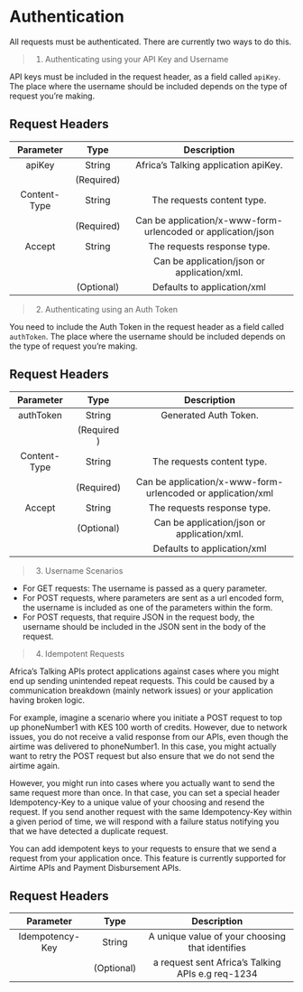 # Authentication

All requests must be authenticated. There are currently two ways to do this.

> 1. Authenticating using your API Key and Username

API keys must be included in the request header, as a field called `apiKey`. The place where the username should be included depends on the type of request you’re making.

## Request Headers

|  Parameter   |    Type    |                         Description                          |
| :----------: | :--------: | :----------------------------------------------------------: |
|    apiKey    |   String   |             Africa’s Talking application apiKey.             |
|              | (Required) |                                                              |
| Content-Type |   String   |                  The requests content type.                  |
|              | (Required) | Can be application/x-www-form-urlencoded or application/json |
|    Accept    |   String   |                 The requests response type.                  |
|              |            |         Can be application/json or application/xml.          |
|              | (Optional) |                 Defaults to application/xml                  |

> 2. Authenticating using an Auth Token

You need to include the Auth Token in the request header as a field called `authToken`. The place where the username should be included depends on the type of request you’re making.

## Request Headers

|  Parameter   |    Type     |                         Description                         |
| :----------: | :---------: | :---------------------------------------------------------: |
|  authToken   |   String    |                    Generated Auth Token.                    |
|              | (Required ) |                                                             |
| Content-Type |   String    |                 The requests content type.                  |
|              | (Required)  | Can be application/x-www-form-urlencoded or application/xml |
|    Accept    |   String    |                 The requests response type.                 |
|              | (Optional)  |         Can be application/json or application/xml.         |
|              |             |                 Defaults to application/xml                 |

> 3. Username Scenarios

- For GET requests: The username is passed as a query parameter.
- For POST requests, where parameters are sent as a url encoded form, the username is included as one of the parameters within the form.
- For POST requests, that require JSON in the request body, the username should be included in the JSON sent in the body of the request.

> 4. Idempotent Requests

Africa’s Talking APIs protect applications against cases where you might end up sending unintended repeat requests. This could be caused by a communication breakdown (mainly network issues) or your application having broken logic.

For example, imagine a scenario where you initiate a POST request to top up phoneNumber1 with KES 100 worth of credits. However, due to network issues, you do not receive a valid response from our APIs, even though the airtime was delivered to phoneNumber1. In this case, you might actually want to retry the POST request but also ensure that we do not send the airtime again.

However, you might run into cases where you actually want to send the same request more than once. In that case, you can set a special header Idempotency-Key to a unique value of your choosing and resend the request. If you send another request with the same Idempotency-Key within a given period of time, we will respond with a failure status notifying you that we have detected a duplicate request.

You can add idempotent keys to your requests to ensure that we send a request from your application once. This feature is currently supported for Airtime APIs and Payment Disbursement APIs.

## Request Headers

|    Parameter    |    Type    |                    Description                    |
| :-------------: | :--------: | :-----------------------------------------------: |
| Idempotency-Key |   String   |  A unique value of your choosing that identifies  |
|                 | (Optional) | a request sent Africa’s Talking APIs e.g req-1234 |
